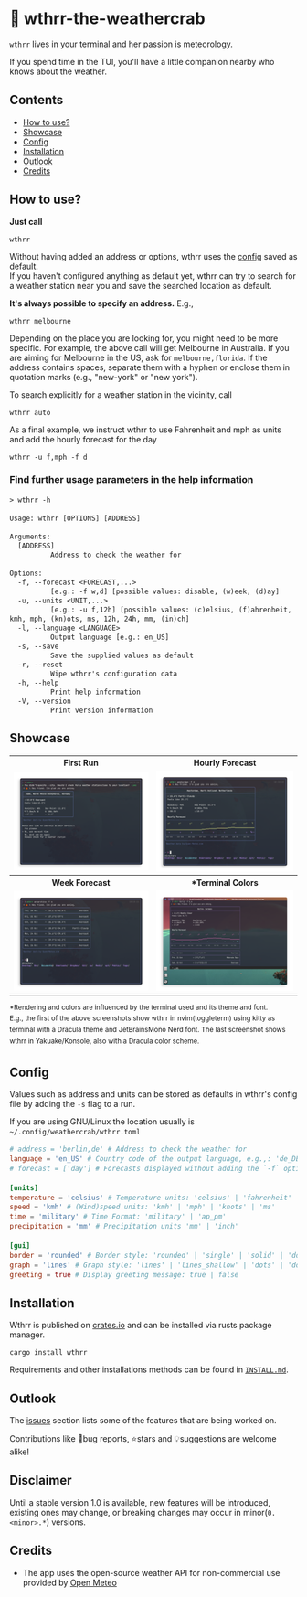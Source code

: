 # 🦀 wthrr-the-weathercrab

`wthrr` lives in your terminal and her passion is meteorology.

If you spend time in the TUI, you'll have a little companion nearby who knows about the weather.

## Contents

- [How to use?](https://github.com/tobealive/wthrr-the-weathercrab#how-to-use)
- [Showcase](https://github.com/tobealive/wthrr-the-weathercrab#showcase)
- [Config](https://github.com/tobealive/wthrr-the-weathercrab#config)
- [Installation](https://github.com/tobealive/wthrr-the-weathercrab#installation)
- [Outlook](https://github.com/tobealive/wthrr-the-weathercrab#outlook)
- [Credits](https://github.com/tobealive/wthrr-the-weathercrab#credits)

## How to use?

**Just call**

```
wthrr
```

Without having added an address or options, wthrr uses the [config](https://github.com/tobealive/wthrr-the-weathercrab#config) saved as default.<br>
If you haven't configured anything as default yet, wthrr can try to search for a weather station near you and save the searched location as default.

**It's always possible to specify an address.** E.g.,

```
wthrr melbourne
```

Depending on the place you are looking for, you might need to be more specific.
For example, the above call will get Melbourne in Australia. If you are aiming for Melbourne in the US, ask for `melbourne,florida`.
If the address contains spaces, separate them with a hyphen or enclose them in quotation marks (e.g., "new-york" or "new york").

To search explicitly for a weather station in the vicinity, call

```
wthrr auto
```

As a final example, we instruct wthrr to use Fahrenheit and mph as units and add the hourly forecast for the day

```
wthrr -u f,mph -f d
```

### Find further usage parameters in the help information

```
> wthrr -h

Usage: wthrr [OPTIONS] [ADDRESS]

Arguments:
  [ADDRESS]
          Address to check the weather for

Options:
  -f, --forecast <FORECAST,...>
          [e.g.: -f w,d] [possible values: disable, (w)eek, (d)ay]
  -u, --units <UNIT,...>
          [e.g.: -u f,12h] [possible values: (c)elsius, (f)ahrenheit, kmh, mph, (kn)ots, ms, 12h, 24h, mm, (in)ch]
  -l, --language <LANGUAGE>
          Output language [e.g.: en_US]
  -s, --save
          Save the supplied values as default
  -r, --reset
          Wipe wthrr's configuration data
  -h, --help
          Print help information
  -V, --version
          Print version information
```

## Showcase

<table>
  <tr>
    <th align="center">First Run</th>
    <th align="center">Hourly Forecast</th>
  </tr>
  <tr>
    <td align="center">
      <a href="https://github.com/tobealive/wthrr-the-weathercrab/blob/main/preview/first-run.png" target="_blank">
        <img alt="" width="400" src="preview/first-run.png" />
      </a>
    </td>
    <td align="center">
      <a href="https://github.com/tobealive/wthrr-the-weathercrab/blob/main/preview/hourly.png" target="_blank">
        <img alt="" width="400" src="preview/hourly.png" />
      </a>
    </td>
  </tr>
  <tr>
    <th align="center">Week Forecast</th>
    <th align="center">*Terminal Colors</th>
  </tr>
  <tr>
    <td align="center">
      <a href="https://github.com/tobealive/wthrr-the-weathercrab/blob/main/preview/week.png" target="_blank">
        <img alt="" width="400" src="preview/week.png" />
      </a>
    </td>
    <td align="center">
      <a href="https://github.com/tobealive/wthrr-the-weathercrab/blob/main/preview/yakuake.png" target="_blank">
        <img alt="" width="400" src="preview/yakuake.png" />
      </a>
    </td>
  </tr>
</table>

<sup>\*Rendering and colors are influenced by the terminal used and its theme and font.<br>
E.g., the first of the above screenshots show wthrr in nvim(toggleterm) using kitty as terminal with a Dracula theme and JetBrainsMono Nerd font. The last screenshot shows wthrr in Yakuake/Konsole, also with a Dracula color scheme.</sup>

## Config

Values such as address and units can be stored as defaults in wthrr's config file by adding the `-s` flag to a run.

If you are using GNU/Linux the location usually is `~/.config/weathercrab/wthrr.toml`

```toml
# address = 'berlin,de' # Address to check the weather for
language = 'en_US' # Country code of the output language, e.g.,: 'de_DE'
# forecast = ['day'] # Forecasts displayed without adding the `-f` option: ['day'] | ['week'] | ['day', 'week']

[units]
temperature = 'celsius' # Temperature units: 'celsius' | 'fahrenheit'
speed = 'kmh' # (Wind)speed units: 'kmh' | 'mph' | 'knots' | 'ms'
time = 'military' # Time Format: 'military' | 'ap_pm'
precipitation = 'mm' # Precipitation units 'mm' | 'inch'

[gui]
border = 'rounded' # Border style: 'rounded' | 'single' | 'solid' | 'double'
graph = 'lines' # Graph style: 'lines' | 'lines_shallow' | 'dots' | 'dots_double'
greeting = true # Display greeting message: true | false
```

## Installation

Wthrr is published on [crates.io](https://crates.io/crates/wthrr) and can be installed via rusts package manager.

```
cargo install wthrr
```

Requirements and other installations methods can be found in [`INSTALL.md`](https://github.com/tobealive/wthrr-the-weathercrab/blob/main/INSTALL.md).

## Outlook

The [issues](https://github.com/tobealive/wthrr-the-weathercrab/issues) section lists some of the features that are being worked on.

Contributions like 🐛bug reports, ⭐️stars and 💡suggestions are welcome alike!

## Disclaimer

Until a stable version 1.0 is available, new features will be introduced, existing ones may change, or breaking changes may occur in minor(`0.<minor>.*`) versions.

## Credits

- The app uses the open-source weather API for non-commercial use provided by [Open Meteo](https://open-meteo.com/en)

